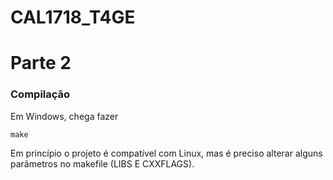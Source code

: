# CAL1718_T4GE

# Parte 2

### Compilação

Em Windows, chega fazer
    
    make

Em princípio o projeto é compatível com Linux, mas é preciso
alterar alguns parâmetros no makefile (LIBS E CXXFLAGS).
